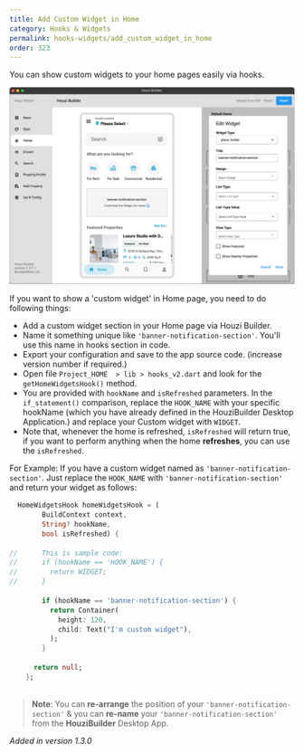 ```yaml
---
title: Add Custom Widget in Home
category: Hooks & Widgets
permalink: hooks-widgets/add_custom_widget_in_home
order: 323
---
```


You can show custom widgets to your home pages easily via hooks.

![adding custom widget placeholder](../../images/custom-widget-place-holder.jpeg)

If you want to show a 'custom widget' in Home page, you need to do following things:

- Add a custom widget section in your Home page via Houzi Builder.
- Name it something unique like `'banner-notification-section'`. You'll use this name in hooks section in code.
- Export your configuration and save to the app source code. (increase version number if required.)
- Open file `Project_HOME  > lib > hooks_v2.dart` and look for the `getHomeWidgetsHook()` method. 
- You are provided with `hookName` and `isRefreshed` parameters. In the `if_statement()` comparison, replace the `HOOK_NAME` with your specific hookName (which you have already defined in the HouziBuilder Desktop Application.) and replace your Custom widget with `WIDGET`.
- Note that, whenever the home is refreshed, `isRefreshed` will return true, if you want to perform anything when the home **refreshes**, you can use the `isRefreshed`.  

For Example: If you have a custom widget named as `'banner-notification-section'`. Just replace the `HOOK_NAME` with `'banner-notification-section'` and return your widget as follows:

```dart
  HomeWidgetsHook homeWidgetsHook = (
        BuildContext context,
        String? hookName,
        bool isRefreshed) {

//      This is sample code:
//      if (hookName == 'HOOK_NAME') {
//        return WIDGET;
//      }

        if (hookName == 'banner-notification-section') {
          return Container(
            height: 120,
            child: Text("I'm custom widget"),
          );
        }

      return null;
    };
  
```

    
    
    
> **Note**: You can **re-arrange** the position of your `'banner-notification-section'` & you can **re-name** your `'banner-notification-section'` from the **HouziBuilder** Desktop App. 

*Added in version 1.3.0*

